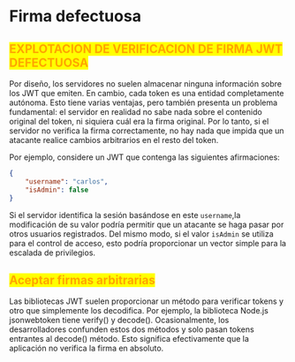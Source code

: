 # Firma defectuosa

## <mark style="color:orange;">EXPLOTACION DE VERIFICACION DE FIRMA JWT DEFECTUOSA</mark>

Por diseño, los servidores no suelen almacenar ninguna información sobre los JWT que emiten. En cambio, cada token es una entidad completamente autónoma. Esto tiene varias ventajas, pero también presenta un problema fundamental: el servidor en realidad no sabe nada sobre el contenido original del token, ni siquiera cuál era la firma original. Por lo tanto, si el servidor no verifica la firma correctamente, no hay nada que impida que un atacante realice cambios arbitrarios en el resto del token.

Por ejemplo, considere un JWT que contenga las siguientes afirmaciones:

```json
{
    "username": "carlos",
    "isAdmin": false
}
```

Si el servidor identifica la sesión basándose en este `username`,la modificación de su valor podría permitir que un atacante se haga pasar por otros usuarios registrados. Del mismo modo, si el valor `isAdmin` se utiliza para el control de acceso, esto podría proporcionar un vector simple para la escalada de privilegios.



## <mark style="color:orange;">Aceptar firmas arbitrarias</mark>

Las bibliotecas JWT suelen proporcionar un método para verificar tokens y otro que simplemente los decodifica. Por ejemplo, la biblioteca Node.js jsonwebtoken tiene verify() y decode(). Ocasionalmente, los desarrolladores confunden estos dos métodos y solo pasan tokens entrantes al decode() método. Esto significa efectivamente que la aplicación no verifica la firma en absoluto.

